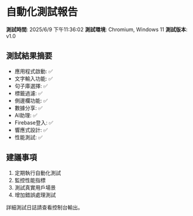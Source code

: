 
# 自動化測試報告

**測試時間**: 2025/6/9 下午11:36:02
**測試環境**: Chromium, Windows 11
**測試版本**: v1.0

## 測試結果摘要
- 應用程式啟動: ✅
- 文字輸入功能: ✅
- 句子庫選擇: ✅
- 標籤過濾: ✅
- 側邊欄功能: ✅
- 數據分享: ✅
- AI助理: ✅
- Firebase登入: ✅
- 響應式設計: ✅
- 性能測試: ✅

## 建議事項
1. 定期執行自動化測試
2. 監控性能指標
3. 測試真實用戶場景
4. 增加錯誤處理測試

詳細測試日誌請查看控制台輸出。
